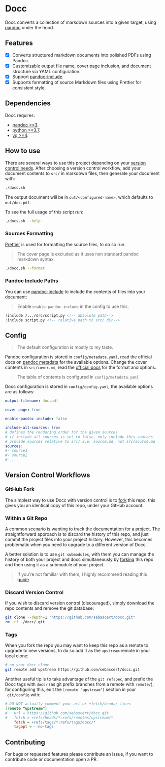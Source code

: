 # Docc

Docc converts a collection of markdown sources into a given target, using
[pandoc](https://pandoc.org/) under the hood.

## Features

- [x] Converts structured markdown documents into polished PDFs using Pandoc.
- [x] Customizable output file name, cover page inclusion, and document
      structure via YAML configuration.
- [x] Support [pandoc-include](https://github.com/DCsunset/pandoc-include).
- [x] Supports formatting of source Markdown files using Prettier for
      consistent style.

## Dependencies

Docc requires:

- [pandoc >=3](https://pandoc.org/installing.html).
- [python >=3.7](https://www.python.org/downloads/).
- [yq >=4](https://github.com/mikefarah/yq/#install).

## How to use

There are several ways to use this project depending on your [version control
needs](#version-control-workflows). After choosing a version control workflow,
add your document contents to `src/` in markdown files, then generate your
document with:

```bash
./docc.sh
```

The output document will be in `out/<configured-name>`, which defaults to
`out/doc.pdf`.

To see the full usage of this script run:

```bash
./docs.sh --help
```

### Sources Formatting

[Prettier](https://prettier.io/) is used for formatting the source files, to do
so run:

> The cover page is excluded as it uses non standard pandoc markdown syntax.

```bash
./docc.sh --format
```

### Pandoc Include Paths

You can use [pandoc-include](https://github.com/DCsunset/pandoc-include) to
include the contents of files into your document:

> Enable `enable-pandoc-include` in the config to use this.

```markdown
!include /.../src/script.py <!-- absolute path-->
!include script.py <!-- relative path to src/ dir-->
```

## Config

> The default configuration is mostly to my taste.

Pandoc configuration is stored in `config/metadata.yaml`, read the official docs on
[pandoc metadata](https://pandoc.org/MANUAL.html#metadata-variables) for the
available options. Change the cover contents in `src/cover.md`, read the
[official docs](https://pandoc.org/MANUAL.html#extension-pandoc_title_block) for
the format and options.

> The table of contents is configured in `config/metadata.yaml`

Docc configuration is stored in `config/config.yaml`, the available options are
as follows:

```yaml
output-filename: doc.pdf

cover-page: true

enable-pandoc-include: false

include-all-sources: true
# defines the rendering order for the given sources
# if include-all-sources is set to false, only include this sources
# provide sources relative to src/ i.e. source.md, not src/source.md
sources:
#- source1
#- source2
#- ...
```

## Version Control Workflows

### GitHub Fork

The simplest way to use Docc with version control is to
[fork](https://docs.github.com/en/pull-requests/collaborating-with-pull-requests/working-with-forks/about-forks)
this repo, this gives you an identical copy of this repo, under your GitHub
account.

### Within a Git Repo

A common scenario is wanting to track the documentation for a project. The
straightforward approach is to discard the history of this repo, and just
commit the project files into your project history. However, this becomes
problematic when you need to upgrade to a different version of Docc.

A better solution is to use `git submodules`, with them you can manage the
history of both your project and docc simultaneously by [forking](#github-fork)
this repo and then using it as a submodule of your project.

> If you're not familiar with them, I highly recommend reading this
> [guide](https://git-scm.com/book/en/v2/Git-Tools-Submodules).

### Discard Version Control

If you wish to discard version control (discouraged), simply download the repo
contents and remove the git database:

```bash
git clone --depth=1 "https://github.com/sebascert/docc.git"
rm -rf ./docc/.git
```

### Tags

When you fork the repo you may want to keep this repo as a remote to upgrade to
new versions, to do so add it as the `upstream` remote in your local clone:

```bash
# on your docc clone
git remote add upstream https://github.com/sebascert/docc.git
```

Another useful tip is to take advantage of the `git refspec`, and prefix the
Docc tags with `docc/` (as git prefix branches from a remote with `remote/`),
for configuring this, edit the `[remote "upstream"]` section in your
`.git/config` with:

```ini
# DO NOT actually comment your url or +fetch/heads/ lines
[remote "upstream"]
#	url = https://github.com/sebascert/docc.git
#	fetch = +refs/heads/*:refs/remotes/upstream/*
	fetch = +refs/tags/*:refs/tags/docc/*
	tagopt = --no-tags
```

## Contributing

For bugs or requested features please contribute an issue, if you want to
contribute code or documentation open a PR.
